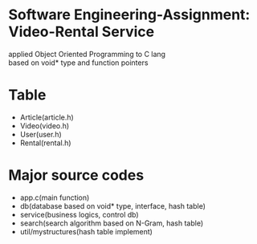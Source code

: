 # Software Engineering-Assignment: Video-Rental Service
applied Object Oriented Programming to C lang  
based on void* type and function pointers


# Table
- Article(article.h)
- Video(video.h)
- User(user.h)
- Rental(rental.h)

# Major source codes
- app.c(main function)
- db(database based on void* type, interface, hash table)
- service(business logics, control db)
- search(search algorithm based on N-Gram, hash table)
- util/mystructures(hash table implement)